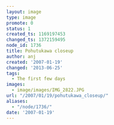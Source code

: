 ```yaml
---
layout: image
type: image
promote: 0
status: 1
created_ts: 1169197453
changed_ts: 1372159495
node_id: 1736
title: Pohutukawa closeup
author: anj
created: '2007-01-19'
changed: '2013-06-25'
tags:
  - The first few days
images:
  - image/images/IMG_2822.JPG
url: "/2007/01/19/pohutukawa_closeup/"
aliases:
  - "/node/1736/"
date: '2007-01-19'
---
```


